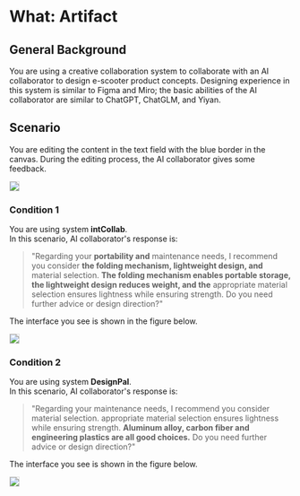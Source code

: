 # What: Artifact

## General Background
You are using a creative collaboration system to collaborate with an AI collaborator to design e-scooter product concepts. Designing experience in this system is similar to Figma and Miro; the basic abilities of the AI collaborator are similar to ChatGPT, ChatGLM, and Yiyan.

## Scenario
You are editing the content in the text field with the blue border in the canvas. During the editing process, the AI ​​collaborator gives some feedback.

<img src="img/RQ2/What/Artifact-intro.webp" style="border: .5px solid Gainsboro; max-width: 75%;">

### Condition 1
You are using system **intCollab**.<br>
In this scenario, AI ​​collaborator's response is:

> "Regarding your **portability and** maintenance needs, I recommend you consider **the folding mechanism, lightweight design, and** material selection. **The folding mechanism enables portable storage, the lightweight design reduces weight, and the** appropriate material selection ensures lightness while ensuring strength. Do you need further advice or design direction?"

The interface you see is shown in the figure below.

<img src="img/RQ2/What/Artifact-N.webp" style="border: .5px solid Gainsboro; max-width: 75%;">

### Condition 2
You are using system **DesignPal**.<br>
In this scenario, AI ​​collaborator's response is:

> "Regarding your maintenance needs, I recommend you consider material selection. appropriate material selection ensures lightness while ensuring strength. **Aluminum alloy, carbon fiber and engineering plastics are all good choices.** Do you need further advice or design direction?"

The interface you see is shown in the figure below.

<img src="img/RQ2/What/Artifact-WA.webp" style="border: .5px solid Gainsboro; max-width: 75%;">